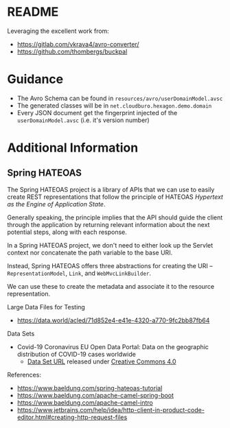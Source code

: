 # README

Leveraging the excellent work from:

* https://gitlab.com/vkrava4/avro-converter/
* https://github.com/thombergs/buckpal

# Guidance

* The Avro Schema can be found in `resources/avro/userDomainModel.avsc`
* The generated classes will be in `net.cloudburo.hexagon.demo.domain`
* Every JSON document get the fingerprint injected of the `userDomainModel.avsc` (i.e. it's version number)


# Additional Information

## Spring HATEOAS
The Spring HATEOAS project is a library of APIs that we can use to easily create REST representations that follow the 
principle of HATEOAS _Hypertext as the Engine of Application State_.

Generally speaking, the principle implies that the API should guide the client through the application by returning 
relevant information about the next potential steps, along with each response.

In a Spring HATEOAS project, we don't need to either look up the Servlet context nor concatenate the path variable to 
the base URI.

Instead, Spring HATEOAS offers three abstractions for creating the URI – `RepresentationModel`, `Link`, and 
`WebMvcLinkBuilder`. 

We can use these to create the metadata and associate it to the resource representation.

Large Data Files for Testing

* https://data.world/acled/71d852e4-e41e-4320-a770-9fc2bb87fb64

Data Sets

* Covid-19 Coronavirus EU Open Data Portal: Data on the geographic distribution of COVID-19 cases worldwide
  * [Data Set URL](https://data.europa.eu/euodp/en/data/dataset/covid-19-coronavirus-data/resource/55e8f966-d5c8-438e-85bc-c7a5a26f4863)
 released under [Creative Commons 4.0](https://creativecommons.org/licenses/by/4.0/)
  

References: 

*   https://www.baeldung.com/spring-hateoas-tutorial
*   https://www.baeldung.com/apache-camel-spring-boot
*   https://www.baeldung.com/apache-camel-intro
*   https://www.jetbrains.com/help/idea/http-client-in-product-code-editor.html#creating-http-request-files



